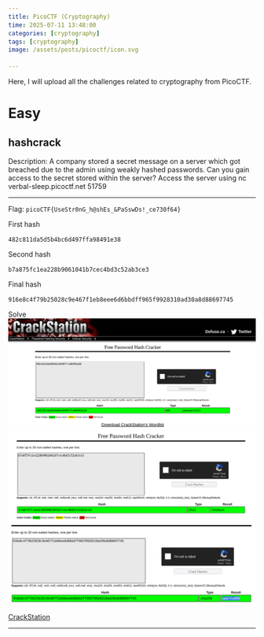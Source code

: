 ```yaml
---
title: PicoCTF (Cryptography)
time: 2025-07-11 13:48:00
categories: [cryptography]
tags: [cryptography]
image: /assets/posts/picoctf/icon.svg

---
```

Here, I will upload all the challenges related to cryptography from PicoCTF.

# Easy

## hashcrack
Description:
A company stored a secret message on a server which got breached due to the admin using weakly hashed passwords. Can you gain access to the secret stored within the server? Access the server using nc verbal-sleep.picoctf.net 51759

---

Flag: `picoCTF{UseStr0nG_h@shEs_&PaSswDs!_ce730f64}`

First hash
```
482c811da5d5b4bc6d497ffa98491e38
```
Second hash
```
b7a875fc1ea228b9061041b7cec4bd3c52ab3ce3
```
Final hash
```
916e8c4f79b25028c9e467f1eb8eee6d6bbdff965f9928310ad30a8d88697745
```

Solve
![1](/assets/posts/picoctf/cryptography/1.png)
![2](/assets/posts/picoctf/cryptography/2.png)
![3](/assets/posts/picoctf/cryptography/3.png)

<a href="https://crackstation.net/" target="_blank" rel="noopener noreferrer">CrackStation</a>

---



